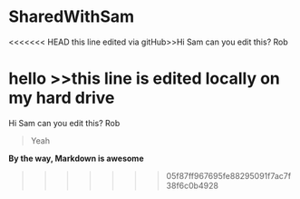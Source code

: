 # SharedWithSam
<<<<<<< HEAD
this line edited via gitHub>>Hi Sam can you edit this? Rob


hello >>this line is edited locally on my hard drive
=======
Hi Sam
can you edit this?
Rob

> Yeah

**By the way, Markdown is awesome**
>>>>>>> 05f87ff967695fe88295091f7ac7f38f6c0b4928 
